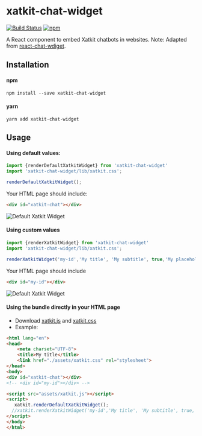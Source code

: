 # xatkit-chat-widget

[![Build Status](https://travis-ci.org/xatkit-bot-platform/xatkit-chat-widget.svg?branch=master)](https://travis-ci.org/xatkit-bot-platform/xatkit-chat-widget)
[![npm](https://img.shields.io/npm/v/xatkit-chat-widget.svg)](https://www.npmjs.com/package/xatkit-chat-widget)

A React component to embed Xatkit chatbots in websites.
Note: Adapted from [react-chat-wdiget](https://github.com/Wolox/react-chat-widget).


## Installation

#### npm

```
npm install --save xatkit-chat-widget
```

#### yarn

```
yarn add xatkit-chat-widget
```

## Usage
#### Using default values:

```javascript
import {renderDefaultXatkitWidget} from 'xatkit-chat-widget'
import 'xatkit-chat-widget/lib/xatkit.css';

renderDefaultXatkitWidget();
```
Your HTML page should include:
```html
<div id="xatkit-chat"></div>
```

![Default Xatkit Widget](https://raw.githubusercontent.com/xatkit-bot-platform/xatkit-chat-widget/gh-pages/img/default-widget.png)
#### Using custom values

```javascript
import {renderXatkitWidget} from 'xatkit-chat-widget'
import 'xatkit-chat-widget/lib/xatkit.css';

renderXatkitWidget('my-id','My title', 'My subtitle', true,'My placeholder');
```
Your HTML page should include
```html
<div id="my-id"></div>
```
![Default Xatkit Widget](https://raw.githubusercontent.com/xatkit-bot-platform/xatkit-chat-widget/gh-pages/img/custom-widget.png)

#### Using the bundle directly in your HTML page
- Download [xatkit.js](https://raw.githubusercontent.com/xatkit-bot-platform/xatkit-chat-widget/gh-pages/bundles/xatkit.js) and [xatkit.css](https://raw.githubusercontent.com/xatkit-bot-platform/xatkit-chat-widget/gh-pages/bundles/xatkit.css)
- Example:
```html
<html lang="en">
<head>
    <meta charset="UTF-8">
    <title>My title</title>
    <link href="./assets/xatkit.css" rel="stylesheet">
</head>
<body>
<div id="xatkit-chat"></div>
<!-- <div id="my-id"></div> -->

<script src="assets/xatkit.js"></script>
<script>
   xatkit.renderDefaultXatkitWidget();
  //xatkit.renderXatkitWidget('my-id','My title', 'My subtitle', true,'My placeholder');
</script>
</body>
</html>
```
